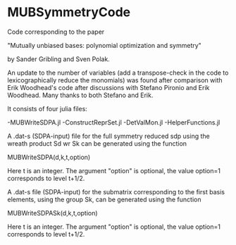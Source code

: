 # MUBSymmetryCode

Code corresponding to the paper 

"Mutually unbiased bases: polynomial optimization and symmetry"

by Sander Gribling and Sven Polak.

An update to the number of variables (add a transpose-check in the code to lexicographically reduce the monomials) was found after comparison with Erik Woodhead's code after discussions with Stefano Pironio and Erik Woodhead. Many thanks to both Stefano and Erik.

It consists of four julia files:

-MUBWriteSDPA.jl
-ConstructReprSet.jl
-DetValMon.jl
-HelperFunctions.jl

A .dat-s (SDPA-input) file for the full symmetry reduced sdp using the wreath product Sd wr Sk can be generated using the function

MUBWriteSDPA(d,k,t,option)

Here t is an integer. The argument "option" is optional, the value option=1 corresponds to level t+1/2.

A .dat-s file (SDPA-input) for the submatrix corresponding to the first basis elements, using the group Sk, can be generated using the function 

MUBWriteSDPASk(d,k,t,option)

Here t is an integer. The argument "option" is optional, the value option=1 corresponds to level t+1/2.
